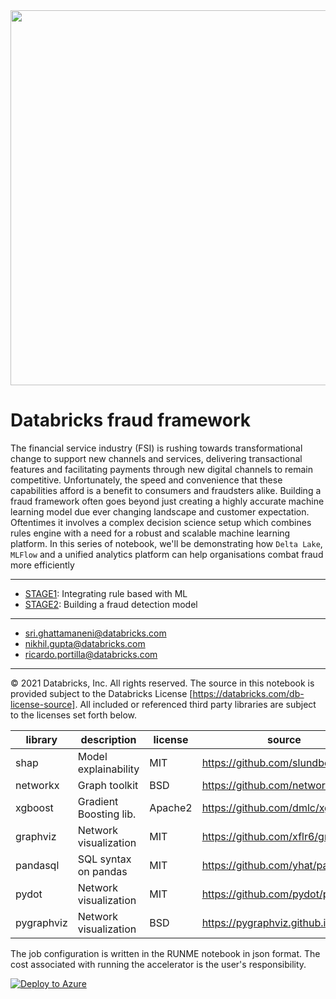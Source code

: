 <img src=https://d1r5llqwmkrl74.cloudfront.net/notebooks/fsi/fs-lakehouse-logo-transparent.png width="600px">

# Databricks fraud framework

The financial service industry (FSI) is rushing towards transformational change to support new channels and services, delivering transactional features and facilitating payments through new digital channels to remain competitive. Unfortunately, the speed and convenience that these capabilities afford is a benefit to consumers and fraudsters alike. Building a fraud framework often goes beyond just creating a highly accurate machine learning model due ever changing landscape and customer expectation. Oftentimes it involves a complex decision science setup which combines rules engine with a need for a robust and scalable machine learning platform. In this series of notebook, we'll be demonstrating how `Delta Lake`, `MLFlow` and a unified analytics platform can help organisations combat fraud more efficiently

---
+ <a href="$./01_dff_model">STAGE1</a>: Integrating rule based with ML
+ <a href="$./02_dff_orchestration">STAGE2</a>: Building a fraud detection model
---

+ <sri.ghattamaneni@databricks.com>
+ <nikhil.gupta@databricks.com>
+ <ricardo.portilla@databricks.com>


___

&copy; 2021 Databricks, Inc. All rights reserved. The source in this notebook is provided subject to the Databricks License [https://databricks.com/db-license-source].  All included or referenced third party libraries are subject to the licenses set forth below.

| library                                | description             | license    | source                                              |
|----------------------------------------|-------------------------|------------|-----------------------------------------------------|
| shap                                   | Model explainability    | MIT        | https://github.com/slundberg/shap                   |
| networkx                               | Graph toolkit           | BSD        | https://github.com/networkx                         |
| xgboost                                | Gradient Boosting lib.  | Apache2    | https://github.com/dmlc/xgboost                     |
| graphviz                               | Network visualization   | MIT        | https://github.com/xflr6/graphviz                   |
| pandasql                               | SQL syntax on pandas    | MIT        | https://github.com/yhat/pandasql/                   |
| pydot                                  | Network visualization   | MIT        | https://github.com/pydot/pydot                      |
| pygraphviz                             | Network visualization   | BSD        | https://pygraphviz.github.io/                       |

The job configuration is written in the RUNME notebook in json format. The cost associated with running the accelerator is the user's responsibility.

[![Deploy to Azure](https://aka.ms/deploytoazurebutton)](https://portal.azure.com/#create/Microsoft.Template/uri/https%3A%2F%2Fraw.githubusercontent.com%2Fsouthworks%2Fdatabricks-accelerator-anti-money-laundering%2F98859-Create-bicep-files-for-Anti-money-laundering%2Fbicep%2Fmain.json)